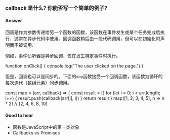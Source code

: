 ### callback 是什么? 你能否写一个简单的例子?

#### Answer

回调是作为参数传递给另一个函数的函数，该函数在事件发生或某个任务完成后执行，通常在异步代码中使用。回调函数稍后由一段代码调用，但可以在初始化时声明而不被调用.

例如，事件侦听器是异步回调，仅在发生特定事件时执行。

<block-code>
function onClick() {
  console.log("The user clicked on the page.")
}
</block-code>

但是，回调也可以是同步的。下面的<code>map</code>函数接受一个回调函数，该函数为循环的每次迭代（数组元素）同步调用。

<block-code>
const map = (arr, callback) => {
  const result = []
  for (let i = 0; i < arr.length; i++) {
    result.push(callback(arr[i], i))
  }
  return result
}
map([1, 2, 3, 4, 5], n => n * 2) // [2, 4, 6, 8, 10]
</block-code>

#### Good to hear

* 函数是JavaScript中的第一类对象
* Callbacks vs Promises